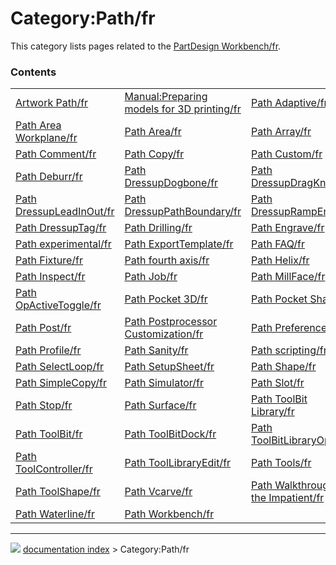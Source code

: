 # Category:Path/fr
This category lists pages related to the [PartDesign Workbench/fr](PartDesign_Workbench/fr.md).

### Contents

|     |     |     |
| --- | --- | --- |
| [Artwork Path/fr](Artwork_Path/fr.md) | [Manual:Preparing models for 3D printing/fr](Manual_Preparing_models_for_3D_printing/fr.md) | [Path Adaptive/fr](Path_Adaptive/fr.md) |
| [Path Area Workplane/fr](Path_Area_Workplane/fr.md) | [Path Area/fr](Path_Area/fr.md) | [Path Array/fr](Path_Array/fr.md) |
| [Path Comment/fr](Path_Comment/fr.md) | [Path Copy/fr](Path_Copy/fr.md) | [Path Custom/fr](Path_Custom/fr.md) |
| [Path Deburr/fr](Path_Deburr/fr.md) | [Path DressupDogbone/fr](Path_DressupDogbone/fr.md) | [Path DressupDragKnife/fr](Path_DressupDragKnife/fr.md) |
| [Path DressupLeadInOut/fr](Path_DressupLeadInOut/fr.md) | [Path DressupPathBoundary/fr](Path_DressupPathBoundary/fr.md) | [Path DressupRampEntry/fr](Path_DressupRampEntry/fr.md) |
| [Path DressupTag/fr](Path_DressupTag/fr.md) | [Path Drilling/fr](Path_Drilling/fr.md) | [Path Engrave/fr](Path_Engrave/fr.md) |
| [Path experimental/fr](Path_experimental/fr.md) | [Path ExportTemplate/fr](Path_ExportTemplate/fr.md) | [Path FAQ/fr](Path_FAQ/fr.md) |
| [Path Fixture/fr](Path_Fixture/fr.md) | [Path fourth axis/fr](Path_fourth_axis/fr.md) | [Path Helix/fr](Path_Helix/fr.md) |
| [Path Inspect/fr](Path_Inspect/fr.md) | [Path Job/fr](Path_Job/fr.md) | [Path MillFace/fr](Path_MillFace/fr.md) |
| [Path OpActiveToggle/fr](Path_OpActiveToggle/fr.md) | [Path Pocket 3D/fr](Path_Pocket_3D/fr.md) | [Path Pocket Shape/fr](Path_Pocket_Shape/fr.md) |
| [Path Post/fr](Path_Post/fr.md) | [Path Postprocessor Customization/fr](Path_Postprocessor_Customization/fr.md) | [Path Preferences/fr](Path_Preferences/fr.md) |
| [Path Profile/fr](Path_Profile/fr.md) | [Path Sanity/fr](Path_Sanity/fr.md) | [Path scripting/fr](Path_scripting/fr.md) |
| [Path SelectLoop/fr](Path_SelectLoop/fr.md) | [Path SetupSheet/fr](Path_SetupSheet/fr.md) | [Path Shape/fr](Path_Shape/fr.md) |
| [Path SimpleCopy/fr](Path_SimpleCopy/fr.md) | [Path Simulator/fr](Path_Simulator/fr.md) | [Path Slot/fr](Path_Slot/fr.md) |
| [Path Stop/fr](Path_Stop/fr.md) | [Path Surface/fr](Path_Surface/fr.md) | [Path ToolBit Library/fr](Path_ToolBit_Library/fr.md) |
| [Path ToolBit/fr](Path_ToolBit/fr.md) | [Path ToolBitDock/fr](Path_ToolBitDock/fr.md) | [Path ToolBitLibraryOpen/fr](Path_ToolBitLibraryOpen/fr.md) |
| [Path ToolController/fr](Path_ToolController/fr.md) | [Path ToolLibraryEdit/fr](Path_ToolLibraryEdit/fr.md) | [Path Tools/fr](Path_Tools/fr.md) |
| [Path ToolShape/fr](Path_ToolShape/fr.md) | [Path Vcarve/fr](Path_Vcarve/fr.md) | [Path Walkthrough for the Impatient/fr](Path_Walkthrough_for_the_Impatient/fr.md) |
| [Path Waterline/fr](Path_Waterline/fr.md) | [Path Workbench/fr](Path_Workbench/fr.md) |



---
![](images/Right_arrow.png) [documentation index](../README.md) > Category:Path/fr
